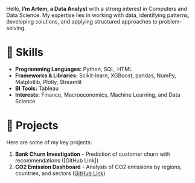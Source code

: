 
Hello, **I’m Artem, a Data Analyst** with a strong interest in Computers and Data Science. My expertise lies in working with data, identifying patterns, developing solutions, and applying structured approaches to problem-solving.

# 🚀 Skills

- **Programming Languages:** Python, SQL, HTML
- **Frameworks & Libraries:** Scikit-learn, XGBoost, pandas, NumPy, Matplotlib, Plotly, Streamlit
- **BI Tools:** Tableau
- **Interests:** Finance, Macroeconomics, Machine Learning, and Data Science

# 📂 Projects

Here are some of my key projects:

1. **Bank Churn Investigation** - Prediction of customer churn with recommendations ([GitHub Link])
2. **CO2 Emission Dashboard** - Analysis of CO2 emissions by regions, countries, and sectors ([GitHub Link](https://github.com/RainbowHD/CO2_Emission_Dashboards))

